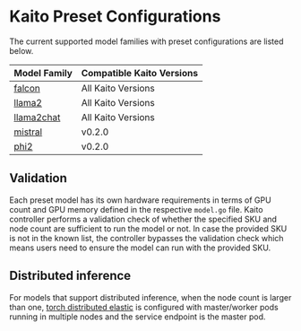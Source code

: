 # Kaito Preset Configurations
The current supported model families with preset configurations are listed below.

| Model Family    | Compatible Kaito Versions |
|-----------------|---------------------------|
|[falcon](./models/falcon)| All Kaito Versions|
|[llama2](./models/llama2)| All Kaito Versions|
|[llama2chat](./models/llama2chat)| All Kaito Versions|
|[mistral](./models/mistral)| v0.2.0 <!--and above-->|
|[phi2](./models/phi)| v0.2.0 <!--and above-->|

## Validation
Each preset model has its own hardware requirements in terms of GPU count and GPU memory defined in the respective `model.go` file. Kaito controller performs a validation check of whether the specified SKU and node count are sufficient to run the model or not. In case the provided SKU is not in the known list, the controller bypasses the validation check which means users need to ensure the model can run with the provided SKU. 

## Distributed inference

For models that support distributed inference, when the node count is larger than one, [torch distributed elastic](https://pytorch.org/docs/stable/distributed.elastic.html) is configured with master/worker pods running in multiple nodes and the service endpoint is the master pod.
